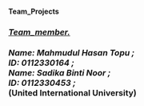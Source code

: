 <h4> 
     Team_Projects <br>
</h4>
<h3><i>
<h4><u>Team_member.</u></h4>
     Name: Mahmudul Hasan Topu ; <br>
     ID: 0112330164 ;  <br>
     Name: Sadika Binti Noor ; <br>
     ID: 0112330453 ; <br>
</i>
    (United International University)
</h3>
